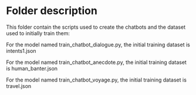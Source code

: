 # Folder description

This folder contain the scripts used to create the chatbots and the dataset used to initially train them:

For the model named train_chatbot_dialogue.py, the initial training dataset is intents1.json

For the model named train_chatbot_anecdote.py, the initial training dataset is human_banter.json

For the model named train_chatbot_voyage.py, the initial training dataset is travel.json
